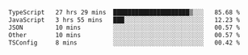 <!--START_SECTION:waka-->

```txt
TypeScript   27 hrs 29 mins  █████████████████████▒░░░   85.68 %
JavaScript   3 hrs 55 mins   ███░░░░░░░░░░░░░░░░░░░░░░   12.23 %
JSON         10 mins         ░░░░░░░░░░░░░░░░░░░░░░░░░   00.57 %
Other        10 mins         ░░░░░░░░░░░░░░░░░░░░░░░░░   00.57 %
TSConfig     8 mins          ░░░░░░░░░░░░░░░░░░░░░░░░░   00.42 %
```

<!--END_SECTION:waka-->

